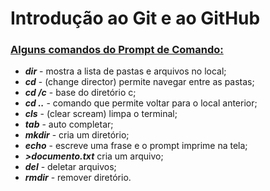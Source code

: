# Introdução ao Git e ao GitHub

###  <u>Alguns comandos do Prompt de Comando:</u> 

- **_dir_** - mostra a lista de pastas e arquivos no local;
- **_cd_** - (change director) permite navegar entre as pastas;
- **_cd /c_** - base do diretório c;
- **_cd .._** - comando que permite voltar para o local anterior;
- **_cls_** - (clear scream) limpa o terminal;
- **_tab_** - auto completar;
- **_mkdir_** - cria um diretório;
- **_echo_**  - escreve uma frase e o prompt imprime na tela;
- **_>documento.txt_** cria um arquivo;
- **_del_** - deletar arquivos;
- **_rmdir_** - remover diretório.